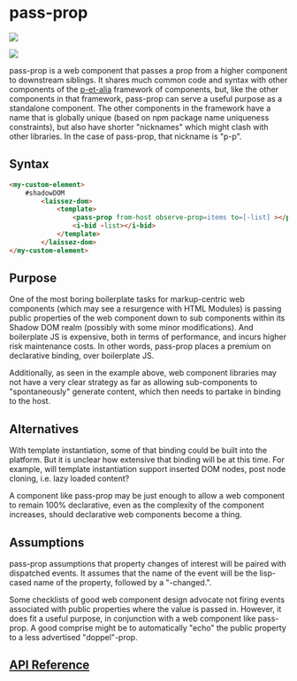 # pass-prop

<a href="https://nodei.co/npm/pass-prop/"><img src="https://nodei.co/npm/pass-prop.png"></a>

<img src="https://badgen.net/bundlephobia/minzip/pass-prop">

pass-prop is a web component that passes a prop from a higher component to downstream siblings.  It shares much common code and syntax with other components of the [p-et-alia](https://github.com/bahrus/p-et-alia) framework of components, but, like the other components in that framework, pass-prop can serve a useful purpose as a standalone component.  The other components in the framework have a name that is globally unique (based on npm package name uniqueness constraints), but also have shorter "nicknames" which might clash with other libraries.  In the case of pass-prop, that nickname is "p-p".  


## Syntax

```html
<my-custom-element>
    #shadowDOM
        <laissez-dom>
            <template>
                <pass-prop from-host observe-prop=items to=[-list] ></pass-prop>
                <i-bid -list></i-bid>
            </template>
        </laissez-dom>
</my-custom-element>
```


## Purpose

One of the most boring boilerplate tasks for markup-centric web components (which may see a resurgence with HTML Modules) is passing public properties of the web component down to sub components within its Shadow DOM realm (possibly with some minor modifications).  And boilerplate JS is expensive, both in terms of performance, and incurs higher risk maintenance costs.  In other words, pass-prop places a premium on declarative binding, over boilerplate JS.

Additionally, as seen in the example above, web component libraries may not have a very clear strategy as far as allowing sub-components to "spontaneously" generate content, which then needs to partake in binding to the host.

## Alternatives

With template instantiation, some of that binding could be built into the platform.  But it is unclear how extensive that binding will be at this time.  For example, will template instantiation support inserted DOM nodes, post node cloning, i.e. lazy loaded content?

A component like pass-prop may be just enough to allow a web component to remain 100% declarative, even as the complexity of the component increases, should declarative web components become a thing.

## Assumptions

pass-prop assumptions that property changes of interest will be paired with dispatched events.  It assumes that the name of the event will be the lisp-cased name of the property, followed by a "-changed.".  

Some checklists of good web component design advocate not firing events associated with public properties where the value is passed in.  However, it does fit a useful purpose, in conjunction with a web component like pass-prop.  A good comprise might be to automatically "echo" the public property to a less advertised "doppel"-prop.



## [API Reference](https://bahrus.github.io/wc-info/cdn-base.html?npmPackage=pass-prop)


